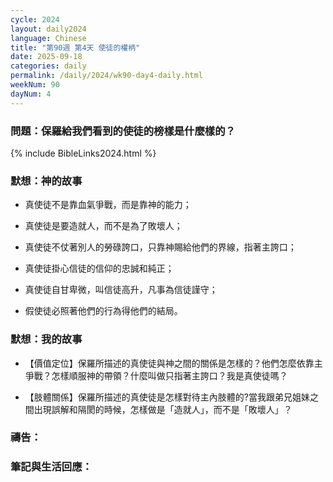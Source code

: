 ```yaml
---
cycle: 2024
layout: daily2024
language: Chinese
title: "第90週 第4天 使徒的權柄"
date: 2025-09-18
categories: daily
permalink: /daily/2024/wk90-day4-daily.html
weekNum: 90
dayNum: 4
---
```


### 問題：保羅給我們看到的使徒的榜樣是什麼樣的？

{% include BibleLinks2024.html %}

### 默想：神的故事 
+ 真使徒不是靠血氣爭戰，而是靠神的能力；

+ 真使徒是要造就人，而不是為了敗壞人；

+ 真使徒不仗著別人的勞碌誇口，只靠神賜給他們的界線，指著主誇口；

+ 真使徒掛心信徒的信仰的忠誠和純正；

+ 真使徒自甘卑微，叫信徒高升，凡事為信徒謹守；

+ 假使徒必照著他們的行為得他們的結局。

### 默想：我的故事
+ 【價值定位】保羅所描述的真使徒與神之間的關係是怎樣的？他們怎麼依靠主爭戰？怎樣順服神的帶領？什麼叫做只指著主誇口？我是真使徒嗎？

+ 【肢體關係】保羅所描述的真使徒是怎樣對待主內肢體的?當我跟弟兄姐妹之間出現誤解和隔閡的時候，怎樣做是「造就人」，而不是「敗壞人」？

### 禱告：

### 筆記與生活回應：

